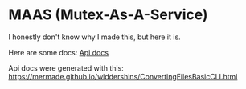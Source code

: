 # MAAS (Mutex-As-A-Service)

I honestly don't know why I made this, but here it is.

Here are some docs:
[Api docs](openapi/maas.md)

Api docs were generated with this: https://mermade.github.io/widdershins/ConvertingFilesBasicCLI.html
